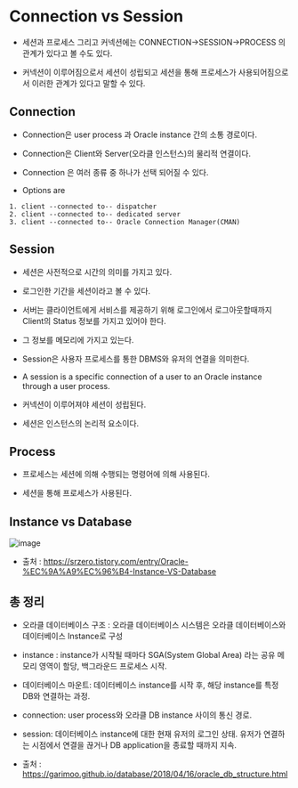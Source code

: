 # Connection vs Session

- 세션과 프로세스 그리고 커넥션에는 CONNECTION->SESSION->PROCESS 의 관계가 있다고 볼 수도 있다. 

- 커넥션이 이루어짐으로서 세션이 성립되고 세션을 통해 프로세스가 사용되어짐으로서 이러한 관계가 있다고 말할 수 있다.

## Connection

- Connection은 user process 과 Oracle instance 간의 소통 경로이다. 

- Connection은 Client와 Server(오라클 인스턴스)의 물리적 연결이다.

- Connection 은 여러 종류 중 하나가 선택 되어질 수 있다.

- Options are

```
1. client --connected to-- dispatcher
2. client --connected to-- dedicated server
3. client --connected to-- Oracle Connection Manager(CMAN)
```

## Session

- 세션은 사전적으로 시간의 의미를 가지고 있다.

- 로그인한 기간을 세션이라고 볼 수 있다. 

- 서버는 클라이언트에게 서비스를 제공하기 위해 로그인에서 로그아웃할때까지 Client의 Status 정보를 가지고 있어야 한다.

- 그 정보를 메모리에 가지고 있는다. 

- Session은 사용자 프로세스를 통한 DBMS와 유저의 연결을 의미한다. 

- A session is a specific connection of a user to an Oracle instance through a user process. 

- 커넥션이 이루어져야 세션이 성립된다. 

- 세션은 인스턴스의 논리적 요소이다. 

## Process

- 프로세스는 세션에 의해 수행되는 명령어에 의해 사용된다. 

- 세션을 통해 프로세스가 사용된다.


## Instance vs Database

![image](https://user-images.githubusercontent.com/77392444/115215529-8ec12900-a13e-11eb-9689-5128dc403dcf.png)

- 출처 : https://srzero.tistory.com/entry/Oracle-%EC%9A%A9%EC%96%B4-Instance-VS-Database


## 총 정리

- 오라클 데이터베이스 구조 : 오라클 데이터베이스 시스템은 오라클 데이터베이스와 데이터베이스 Instance로 구성

- instance : instance가 시작될 때마다 SGA(System Global Area) 라는 공유 메모리 영역이 할당, 백그라운드 프로세스 시작.

- 데이터베이스 마운트: 데이터베이스 instance를 시작 후, 해당 instance를 특정 DB와 연결하는 과정.

- connection: user process와 오라클 DB instance 사이의 통신 경로.

- session: 데이터베이스 instance에 대한 현재 유저의 로그인 상태. 유저가 연결하는 시점에서 연결을 끊거나 DB application을 종료할 때까지 지속.


- 출처 : https://garimoo.github.io/database/2018/04/16/oracle_db_structure.html
